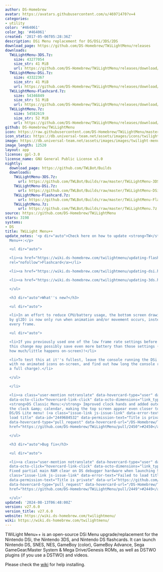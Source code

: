 ```yaml
---
author: DS-Homebrew
avatar: https://avatars.githubusercontent.com/u/46971470?v=4
categories:
- utility
color: '#464061'
color_bg: '#464061'
created: '2017-05-06T05:28:36Z'
description: DSi Menu replacement for DS/DSi/3DS/2DS
download_page: https://github.com/DS-Homebrew/TWiLightMenu/releases
downloads:
  TWiLightMenu-3DS.7z:
    size: 43277054
    size_str: 41 MiB
    url: https://github.com/DS-Homebrew/TWiLightMenu/releases/download/v27.6.0/TWiLightMenu-3DS.7z
  TWiLightMenu-DSi.7z:
    size: 43322367
    size_str: 41 MiB
    url: https://github.com/DS-Homebrew/TWiLightMenu/releases/download/v27.6.0/TWiLightMenu-DSi.7z
  TWiLightMenu-Flashcard.7z:
    size: 54346849
    size_str: 51 MiB
    url: https://github.com/DS-Homebrew/TWiLightMenu/releases/download/v27.6.0/TWiLightMenu-Flashcard.7z
  TWiLightMenu.7z:
    size: 54582619
    size_str: 52 MiB
    url: https://github.com/DS-Homebrew/TWiLightMenu/releases/download/v27.6.0/TWiLightMenu.7z
github: DS-Homebrew/TWiLightMenu
icon: https://raw.githubusercontent.com/DS-Homebrew/TWiLightMenu/master/booter/Twilight%2B%2B-animated%20icon-fix.gif
icon_static: https://db.universal-team.net/assets/images/icons/twilight-menu.png
image: https://db.universal-team.net/assets/images/images/twilight-menu.png
image_length: 12520
layout: app
license: gpl-3.0
license_name: GNU General Public License v3.0
nightly:
  download_page: https://github.com/TWLBot/Builds
  downloads:
    TWiLightMenu-3DS.7z:
      url: https://github.com/TWLBot/Builds/raw/master/TWiLightMenu-3DS.7z
    TWiLightMenu-DSi.7z:
      url: https://github.com/TWLBot/Builds/raw/master/TWiLightMenu-DSi.7z
    TWiLightMenu-Flashcard.7z:
      url: https://github.com/TWLBot/Builds/raw/master/TWiLightMenu-Flashcard.7z
    TWiLightMenu.7z:
      url: https://github.com/TWLBot/Builds/raw/master/TWiLightMenu.7z
source: https://github.com/DS-Homebrew/TWiLightMenu
stars: 3198
systems:
- DS
title: TWiLight Menu++
update_notes: '<p dir="auto">Check here on how to update <strong>TW</strong>i<strong>L</strong>ight
  Menu++:</p>

  <ul dir="auto">

  <li><a href="https://wiki.ds-homebrew.com/twilightmenu/updating-flashcard.html"
  rel="nofollow">Flashcard</a></li>

  <li><a href="https://wiki.ds-homebrew.com/twilightmenu/updating-dsi.html" rel="nofollow">DSi</a></li>

  <li><a href="https://wiki.ds-homebrew.com/twilightmenu/updating-3ds.html" rel="nofollow">3DS</a></li>

  </ul>

  <h3 dir="auto">What''s new?</h3>

  <ul dir="auto">

  <li>In an effort to reduce CPU/battery usage, the bottom screen drawing code (handled
  by gl2D) is now only run when animation and/or movement occurs, instead of running
  every frame.

  <ul dir="auto">

  <li>If you previously used one of the low frame rate settings before they got removed,
  this change may possibly save even more battery than those settings (depending on
  how much/little happens on-screen)!</li>

  <li>To test this at it''s fullest, leave the console running the DSi menu theme
  with no animated icons on-screen, and find out how long the console runs (after
  a full charge).</li>

  </ul>

  </li>

  <li><a class="user-mention notranslate" data-hovercard-type="user" data-hovercard-url="/users/mentusfentus/hovercard"
  data-octo-click="hovercard-link-click" data-octo-dimensions="link_type:self" href="https://github.com/mentusfentus">@mentusfentus</a>:
  <strong>DS Classic Menu:</strong> Improved clock hands and added outer shadow to
  the clock &amp; calendar, making the top screen appear even closer to the original
  DS/DS Lite menu! (<a class="issue-link js-issue-link" data-error-text="Failed to
  load title" data-id="2449684532" data-permission-text="Title is private" data-url="https://github.com/DS-Homebrew/TWiLightMenu/issues/2450"
  data-hovercard-type="pull_request" data-hovercard-url="/DS-Homebrew/TWiLightMenu/pull/2450/hovercard"
  href="https://github.com/DS-Homebrew/TWiLightMenu/pull/2450">#2450</a>)</li>

  </ul>

  <h3 dir="auto">Bug fix</h3>

  <ul dir="auto">

  <li><a class="user-mention notranslate" data-hovercard-type="user" data-hovercard-url="/users/Lorenzooone/hovercard"
  data-octo-click="hovercard-link-click" data-octo-dimensions="link_type:self" href="https://github.com/Lorenzooone">@Lorenzooone</a>:
  Fixed partial main RAM clear on DS debugger hardware when launching Slot-1. (<a
  class="issue-link js-issue-link" data-error-text="Failed to load title" data-id="2449580269"
  data-permission-text="Title is private" data-url="https://github.com/DS-Homebrew/TWiLightMenu/issues/2449"
  data-hovercard-type="pull_request" data-hovercard-url="/DS-Homebrew/TWiLightMenu/pull/2449/hovercard"
  href="https://github.com/DS-Homebrew/TWiLightMenu/pull/2449">#2449</a>)</li>

  </ul>'
updated: '2024-08-13T06:48:00Z'
version: v27.6.0
version_title: v27.6.0
website: https://wiki.ds-homebrew.com/twilightmenu/
wiki: https://wiki.ds-homebrew.com/twilightmenu/
---
```

TWiLight Menu++ is an open-source DSi Menu upgrade/replacement for the Nintendo DSi, the Nintendo 3DS, and Nintendo DS flashcards. It can launch Nintendo DS, SNES, NES, GameBoy (color), GameBoy Advance, Sega GameGear/Master System & Mega Drive/Genesis ROMs, as well as DSTWO plugins (if you use a DSTWO) and videos.

Please check the [wiki](https://wiki.ds-homebrew.com/twilightmenu/) for help installing.